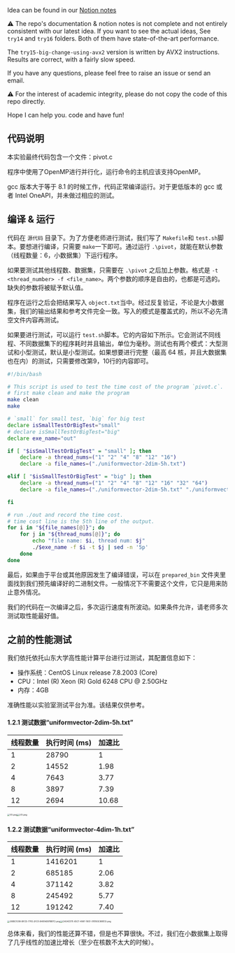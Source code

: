 Idea can be found in our [Notion notes](https://www.notion.so/void-echo/Parallel-Algorithm-LAB-9cbe47f61d9846cdb06b62b23aae0865)


⚠ The repo's documentation & notion notes is not complete and not entirely consistent with our latest idea. If you want to see the actual ideas, See `try14` and `try16` folders. Both of them have state-of-the-art performance.

The `try15-big-change-using-avx2` version is written by AVX2 instructions. Results are correct, with a fairly slow speed.

If you have any questions, please feel free to raise an issue or send an email.

⚠ For the interest of academic integrity, please do not copy the code of this repo directly.

Hope I can help you. code and have fun!

## 代码说明

本实验最终代码包含一个文件：pivot.c 

程序中使用了OpenMP进行并行化，运行命令的主机应该支持OpenMP。

gcc 版本大于等于 8.1 的时候工作，代码正常编译运行。对于更低版本的 gcc 或者 Intel OneAPI，并未做过相应的测试。



## 编译 & 运行

代码在 `源代码` 目录下。为了方便老师进行测试，我们写了 `Makefile`和 `test.sh`脚本。要想进行编译，只需要 `make`一下即可。通过运行 `.\pivot`，就能在默认参数（线程数量：6，小数据集）下运行程序。

如果要测试其他线程数、数据集，只需要在  `.\pivot` 之后加上参数。格式是 `-t <thread_number> -f <file_name>`。两个参数的顺序是自由的，也都是可选的。缺失的参数将被赋予默认值。

程序在运行之后会把结果写入 `object.txt`当中。经过反复验证，不论是大小数据集，我们的输出结果和参考文件完全一致。写入的模式是覆盖式的，所以不必先清空文件内容再测试。

如果要进行测试，可以运行 `test.sh`脚本。它的内容如下所示。它会测试不同线程、不同数据集下的程序耗时并且输出，单位为毫秒。测试也有两个模式：大型测试和小型测试，默认是小型测试。如果想要进行完整（最高 64 核，并且大数据集也在内）的测试，只需要修改第9，10行的内容即可。

```bash
#!/bin/bash

# This script is used to test the time cost of the program `pivot.c`.
# first make clean and make the program
make clean
make

# `small` for small test, `big` for big test
declare isSmallTestOrBigTest="small"
# declare isSmallTestOrBigTest="big"
declare exe_name="out"

if [ "$isSmallTestOrBigTest" = "small" ]; then
    declare -a thread_nums=("1" "2" "4" "8" "12" "16")
    declare -a file_names=("./uniformvector-2dim-5h.txt")

elif [ "$isSmallTestOrBigTest" = "big" ]; then
    declare -a thread_nums=("1" "2" "4" "8" "12" "16" "32" "64")
    declare -a file_names=("./uniformvector-2dim-5h.txt" "./uniformvector-4dim-1h.txt")

fi

# run ./out and record the time cost.
# time cost line is the 5th line of the output.
for i in "${file_names[@]}"; do
    for j in "${thread_nums[@]}"; do
        echo "file name: $i, thread num: $j"
        ./$exe_name -f $i -t $j | sed -n '5p'
    done
done
```

最后，如果由于平台或其他原因发生了编译错误，可以在 `prepared_bin` 文件夹里面找到我们预先编译好的二进制文件。一般情况下不需要这个文件，它只是用来防止意外情况。



我们的代码在一次编译之后，多次运行速度有所波动。如果条件允许，请老师多次测试取性能最好值。



## 之前的性能测试

我们依托依托山东大学高性能计算平台进行过测试，其配置信息如下：

- 操作系统：CentOS Linux release 7.8.2003 (Core)
- CPU：Intel (R) Xeon (R) Gold 6248 CPU @ 2.50GHz
- 内存：4GB

准确性能以实验室测试平台为准。该结果仅供参考。

#### 1.2.1 测试数据“uniformvector-2dim-5h.txt”

| **线程数量** | **执行时间 (ms)** | **加速比** |
| ------------ | ----------------- | ---------- |
| 1            | 28790             | 1          |
| 2            | 14552             | 1.98       |
| 4            | 7643              | 3.77       |
| 8            | 3897              | 7.39       |
| 12           | 2694              | 10.68      |

<img src="https://cdn.nlark.com/yuque/0/2022/png/34593176/1670058488655-b3596d5e-352f-4d85-8594-05a19bee284b.png#averageHue=%23fdfdfd&clientId=u269e801e-ea98-4&crop=0&crop=0&crop=1&crop=1&from=drop&height=356&id=u06d85a03&margin=%5Bobject%20Object%5D&name=1%281%29.png&originHeight=847&originWidth=852&originalType=binary&ratio=1&rotation=0&showTitle=false&size=23328&status=done&style=none&taskId=u5739fc5e-82be-40a8-99a5-4b97f01e2ab&title=&width=358" alt="1(1).png" style="zoom: 33%;" /><img src="https://cdn.nlark.com/yuque/0/2022/png/34593176/1670058488709-3a9bbe34-57e3-434d-a05d-a91c59dd622c.png#averageHue=%23fdfdfd&clientId=u269e801e-ea98-4&crop=0&crop=0&crop=1&crop=1&from=drop&height=351&id=uc657a609&margin=%5Bobject%20Object%5D&name=2%281%29.png&originHeight=825&originWidth=815&originalType=binary&ratio=1&rotation=0&showTitle=false&size=20341&status=done&style=none&taskId=u6cb5c2fa-923a-468c-9598-548363cc40a&title=&width=347" alt="2(1).png" style="zoom:33%;" />

#### 1.2.2  测试数据“uniformvector-4dim-1h.txt”

| **线程数量** | **执行时间 (ms)** | **加速比** |
| ------------ | ----------------- | ---------- |
| 1            | 1416201           | 1          |
| 2            | 685185            | 2.06       |
| 4            | 371142            | 3.82       |
| 8            | 245492            | 5.77       |
| 12           | 191242            | 7.40       |

<img src="https://cdn.nlark.com/yuque/0/2022/png/34593176/1670071841586-ab7ee5a1-cd51-423e-8e77-b4ee607a00c5.png#averageHue=%23fdfdfd&clientId=ud51690d5-9395-4&crop=0&crop=0&crop=1&crop=1&from=paste&height=363&id=u55702652&margin=%5Bobject%20Object%5D&name=%7B06BCF299-BFCD-77FD-2FCE-B40FAE87BB7C%7D.png&originHeight=856&originWidth=851&originalType=binary&ratio=1&rotation=0&showTitle=false&size=35555&status=done&style=none&taskId=uc832d673-76a8-4adc-973c-b57509445a9&title=&width=360.7875061035156" alt="{06BCF299-BFCD-77FD-2FCE-B40FAE87BB7C}.png" style="zoom:33%;" /><img src="https://cdn.nlark.com/yuque/0/2022/png/34593176/1670071845141-d612e1fb-df09-4de0-8042-33ff5f3696b1.png#averageHue=%23fdfdfd&clientId=ud51690d5-9395-4&crop=0&crop=0&crop=1&crop=1&from=paste&height=349&id=u1272354f&margin=%5Bobject%20Object%5D&name=%7B2424CE7E-65C7-4987-19CF-01E183C89EE3%7D.png&originHeight=835&originWidth=820&originalType=binary&ratio=1&rotation=0&showTitle=false&size=33927&status=done&style=none&taskId=u7d3f44d4-392d-4943-aed6-49db81f90ae&title=&width=343" alt="{2424CE7E-65C7-4987-19CF-01E183C89EE3}.png" style="zoom:33%;" />

总体来看，我们的性能还算不错，但是也不算很快。不过，我们在小数据集上取得了几乎线性的加速比增长（至少在核数不太大的时候）。
